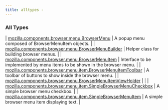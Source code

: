 ```yaml
---
title: alltypes - 
---
```


### All Types

| [mozilla.components.browser.menu.BrowserMenu](../mozilla.components.browser.menu/-browser-menu/index.html) | A popup menu composed of BrowserMenuItem objects. |
| [mozilla.components.browser.menu.BrowserMenuBuilder](../mozilla.components.browser.menu/-browser-menu-builder/index.html) | Helper class for building browser menus. |
| [mozilla.components.browser.menu.BrowserMenuItem](../mozilla.components.browser.menu/-browser-menu-item/index.html) | Interface to be implemented by menu items to be shown in the browser menu. |
| [mozilla.components.browser.menu.item.BrowserMenuItemToolbar](../mozilla.components.browser.menu.item/-browser-menu-item-toolbar/index.html) | A toolbar of buttons to show inside the browser menu. |
| [mozilla.components.browser.menu.BrowserMenuItemViewHolder](../mozilla.components.browser.menu/-browser-menu-item-view-holder/index.html) |  |
| [mozilla.components.browser.menu.item.SimpleBrowserMenuCheckbox](../mozilla.components.browser.menu.item/-simple-browser-menu-checkbox/index.html) | A simple browser menu checkbox. |
| [mozilla.components.browser.menu.item.SimpleBrowserMenuItem](../mozilla.components.browser.menu.item/-simple-browser-menu-item/index.html) | A simple browser menu item displaying text. |

